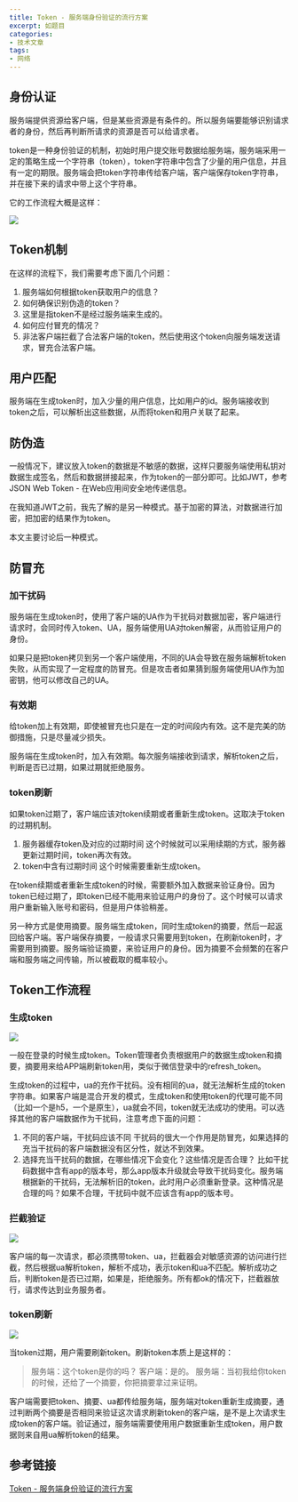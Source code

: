 ```yaml
---
title: Token - 服务端身份验证的流行方案
excerpt: 如题目
categories:
- 技术文章
tags:
- 网络
---
```


## 身份认证
服务端提供资源给客户端，但是某些资源是有条件的。所以服务端要能够识别请求者的身份，然后再判断所请求的资源是否可以给请求者。

token是一种身份验证的机制，初始时用户提交账号数据给服务端，服务端采用一定的策略生成一个字符串（token），token字符串中包含了少量的用户信息，并且有一定的期限。服务端会把token字符串传给客户端，客户端保存token字符串，并在接下来的请求中带上这个字符串。

它的工作流程大概是这样：

![](https://api2.mubu.com/v3/document_image/3246e06c-c383-4310-84f7-aabf80d85f1a-3807603.jpg)

## Token机制
在这样的流程下，我们需要考虑下面几个问题：
1. 服务端如何根据token获取用户的信息？
2. 如何确保识别伪造的token？
3. 这里是指token不是经过服务端来生成的。
4. 如何应付冒充的情况？
5. 非法客户端拦截了合法客户端的token，然后使用这个token向服务端发送请求，冒充合法客户端。

## 用户匹配
服务端在生成token时，加入少量的用户信息，比如用户的id。服务端接收到token之后，可以解析出这些数据，从而将token和用户关联了起来。

## 防伪造
一般情况下，建议放入token的数据是不敏感的数据，这样只要服务端使用私钥对数据生成签名，然后和数据拼接起来，作为token的一部分即可。比如JWT，参考JSON Web Token - 在Web应用间安全地传递信息。

在我知道JWT之前，我先了解的是另一种模式。基于加密的算法，对数据进行加密，把加密的结果作为token。

本文主要讨论后一种模式。

## 防冒充
### 加干扰码
服务端在生成token时，使用了客户端的UA作为干扰码对数据加密，客户端进行请求时，会同时传入token、UA，服务端使用UA对token解密，从而验证用户的身份。

如果只是把token拷贝到另一个客户端使用，不同的UA会导致在服务端解析token失败，从而实现了一定程度的防冒充。但是攻击者如果猜到服务端使用UA作为加密钥，他可以修改自己的UA。

### 有效期
给token加上有效期，即使被冒充也只是在一定的时间段内有效。这不是完美的防御措施，只是尽量减少损失。

服务端在生成token时，加入有效期。每次服务端接收到请求，解析token之后，判断是否已过期，如果过期就拒绝服务。

### token刷新
如果token过期了，客户端应该对token续期或者重新生成token。这取决于token的过期机制。
1. 服务器缓存token及对应的过期时间
    这个时候就可以采用续期的方式，服务器更新过期时间，token再次有效。
2. token中含有过期时间
    这个时候需要重新生成token。

在token续期或者重新生成token的时候，需要额外加入数据来验证身份。因为token已经过期了，即token已经不能用来验证用户的身份了。这个时候可以请求用户重新输入账号和密码，但是用户体验稍差。

另一种方式是使用摘要。服务端生成token，同时生成token的摘要，然后一起返回给客户端。客户端保存摘要，一般请求只需要用到token，在刷新token时，才需要用到摘要。服务端验证摘要，来验证用户的身份。因为摘要不会频繁的在客户端和服务端之间传输，所以被截取的概率较小。

## Token工作流程
### 生成token

![](https://api2.mubu.com/v3/document_image/87ce2f1b-3374-4494-93cd-641714132113-3807603.jpg)

一般在登录的时候生成token。Token管理者负责根据用户的数据生成token和摘要，摘要用来给APP端刷新token用，类似于微信登录中的refresh_token。

生成token的过程中，ua的充作干扰码。没有相同的ua，就无法解析生成的token字符串。如果客户端是混合开发的模式，生成token和使用token的代理可能不同（比如一个是h5，一个是原生），ua就会不同，token就无法成功的使用。可以选择其他的客户端数据作为干扰码，注意考虑下面的问题：
1. 不同的客户端，干扰码应该不同
    干扰码的很大一个作用是防冒充，如果选择的充当干扰码的客户端数据没有区分性，就达不到效果。
2. 选择充当干扰码的数据，在哪些情况下会变化？这些情况是否合理？
    比如干扰码数据中含有app的版本号，那么app版本升级就会导致干扰码变化。服务端根据新的干扰码，无法解析旧的token，此时用户必须重新登录。这种情况是合理的吗？如果不合理，干扰码中就不应该含有app的版本号。

### 拦截验证

![](https://api2.mubu.com/v3/document_image/9952aba4-2d36-4f24-8476-ca21b455a050-3807603.jpg)

客户端的每一次请求，都必须携带token、ua，拦截器会对敏感资源的访问进行拦截，然后根据ua解析token，解析不成功，表示token和ua不匹配。解析成功之后，判断token是否已过期，如果是，拒绝服务。所有都ok的情况下，拦截器放行，请求传达到业务服务者。

### token刷新

![](https://api2.mubu.com/v3/document_image/b42c7d52-7b27-4e51-b108-14a161e07c43-3807603.jpg)

当token过期，用户需要刷新token。刷新token本质上是这样的：
>服务端：这个token是你的吗？
>客户端：是的。
>服务端：当初我给你token的时候，还给了一个摘要，你把摘要拿过来证明。

客户端需要把token、摘要、ua都传给服务端，服务端对token重新生成摘要，通过判断两个摘要是否相同来验证这次请求刷新token的客户端，是不是上次请求生成token的客户端。验证通过，服务端需要使用用户数据重新生成token，用户数据则来自用ua解析token的结果。

## 参考链接
[Token - 服务端身份验证的流行方案](https://www.jianshu.com/p/e0ac7c3067eb)
